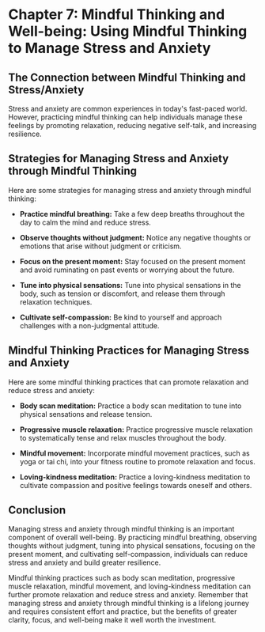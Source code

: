 Chapter 7: Mindful Thinking and Well-being: Using Mindful Thinking to Manage Stress and Anxiety
===============================================================================================

The Connection between Mindful Thinking and Stress/Anxiety
----------------------------------------------------------

Stress and anxiety are common experiences in today's fast-paced world. However, practicing mindful thinking can help individuals manage these feelings by promoting relaxation, reducing negative self-talk, and increasing resilience.

Strategies for Managing Stress and Anxiety through Mindful Thinking
-------------------------------------------------------------------

Here are some strategies for managing stress and anxiety through mindful thinking:

* **Practice mindful breathing:** Take a few deep breaths throughout the day to calm the mind and reduce stress.

* **Observe thoughts without judgment:** Notice any negative thoughts or emotions that arise without judgment or criticism.

* **Focus on the present moment:** Stay focused on the present moment and avoid ruminating on past events or worrying about the future.

* **Tune into physical sensations:** Tune into physical sensations in the body, such as tension or discomfort, and release them through relaxation techniques.

* **Cultivate self-compassion:** Be kind to yourself and approach challenges with a non-judgmental attitude.

Mindful Thinking Practices for Managing Stress and Anxiety
----------------------------------------------------------

Here are some mindful thinking practices that can promote relaxation and reduce stress and anxiety:

* **Body scan meditation:** Practice a body scan meditation to tune into physical sensations and release tension.

* **Progressive muscle relaxation:** Practice progressive muscle relaxation to systematically tense and relax muscles throughout the body.

* **Mindful movement:** Incorporate mindful movement practices, such as yoga or tai chi, into your fitness routine to promote relaxation and focus.

* **Loving-kindness meditation:** Practice a loving-kindness meditation to cultivate compassion and positive feelings towards oneself and others.

Conclusion
----------

Managing stress and anxiety through mindful thinking is an important component of overall well-being. By practicing mindful breathing, observing thoughts without judgment, tuning into physical sensations, focusing on the present moment, and cultivating self-compassion, individuals can reduce stress and anxiety and build greater resilience.

Mindful thinking practices such as body scan meditation, progressive muscle relaxation, mindful movement, and loving-kindness meditation can further promote relaxation and reduce stress and anxiety. Remember that managing stress and anxiety through mindful thinking is a lifelong journey and requires consistent effort and practice, but the benefits of greater clarity, focus, and well-being make it well worth the investment.
